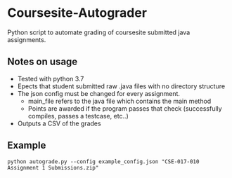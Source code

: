 # Coursesite-Autograder
Python script to automate grading of coursesite submitted java assignments.

## Notes on usage
- Tested with python 3.7
- Epects that student submitted raw .java files with no directory structure
- The json config must be changed for every assignment.
  - main_file refers to the java file which contains the main method
  - Points are awarded if the program passes that check (successfully compiles, passes a testcase, etc..)
- Outputs a CSV of the grades

## Example
`python autograde.py --config example_config.json "CSE-017-010 Assignment 1 Submissions.zip"`
